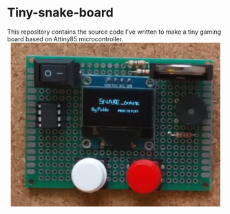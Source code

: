 # Tiny-snake-board
This repository contains the source code I've written to make a tiny gaming board based on Attiny85 microcontroller.
![](sn.gif)
